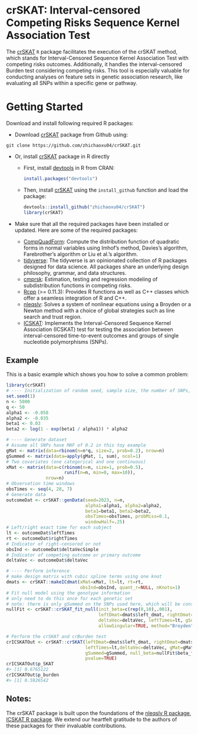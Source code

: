 crSKAT: Interval-censored Competing Risks Sequence Kernel Association
Test
================

<!-- README.md is generated from README.Rmd. Please edit that file -->
<!-- badges: start -->
<!-- badges: end -->

The [crSKAT](https://github.com/zhichaoxu04/crSKAT) `R` package
facilitates the execution of the crSKAT method, which stands for
Interval-Censored Sequence Kernel Association Test with competing risks
outcomes. Additionally, it handles the interval-censored Burden test
considering competing risks. This tool is especially valuable for
conducting analyses on feature sets in genetic association research,
like evaluating all SNPs within a specific gene or pathway.

# Getting Started

Download and install following required R packages:

- Download [crSKAT](https://github.com/zhichaoxu04/crSKAT) package from
  Github using:

<!-- -->

    git clone https://github.com/zhichaoxu04/crSKAT.git

- Or, install [crSKAT](https://github.com/zhichaoxu04/crSKAT) package in
  R directly

  - First, install [devtools](https://devtools.r-lib.org) in R from
    CRAN:

    ``` r
    install.packages("devtools")
    ```

  - Then, install [crSKAT](https://github.com/zhichaoxu04/crSKAT) using
    the `install_github` function and load the package:

    ``` r
    devtools::install_github("zhichaoxu04/crSKAT")
    library(crSKAT)
    ```

- Make sure that all the required packages have been installed or
  updated. Here are some of the required packages:

  - [CompQuadForm](https://cran.r-project.org/web/packages/CompQuadForm/index.html):
    Compute the distribution function of quadratic forms in normal
    variables using Imhof’s method, Davies’s algorithm, Farebrother’s
    algorithm or Liu et al.’s algorithm.
  - [tidyverse](https://www.tidyverse.org): The tidyverse is an
    opinionated collection of R packages designed for data science. All
    packages share an underlying design philosophy, grammar, and data
    structures.
  - [cmprsk](https://cran.r-project.org/web/packages/cmprsk/index.html):
    Estimation, testing and regression modeling of subdistribution
    functions in competing risks.
  - [Rcpp](https://cran.r-project.org/web/packages/Rcpp/index.html) (\>=
    0.11.3): Provides R functions as well as C++ classes which offer a
    seamless integration of R and C++.
  - [nleqslv](https://cran.r-project.org/web/packages/nleqslv/index.html):
    Solves a system of nonlinear equations using a Broyden or a Newton
    method with a choice of global strategies such as line search and
    trust region.
  - [ICSKAT](https://cran.r-project.org/web/packages/ICSKAT/index.html):
    Implements the Interval-Censored Sequence Kernel Association
    (ICSKAT) test for testing the association between interval-censored
    time-to-event outcomes and groups of single nucleotide polymorphisms
    (SNPs).

## Example

This is a basic example which shows you how to solve a common problem:

``` r
library(crSKAT)
# ---- Initialization of random seed, sample size, the number of SNPs, and parameters
set.seed(1)
n <- 5000
q <- 50
alpha1 <- -0.058
alpha2 <- -0.035
beta1 <- 0.03
beta2 <- log(1 - exp(beta1 / alpha1)) * alpha2

# ---- Generate dataset
# Assume all SNPs have MAF of 0.2 in this toy example
gMat <- matrix(data=rbinom(n=n*q, size=2, prob=0.2), nrow=n)
gSummed <- matrix(data=apply(gMat, 1, sum), ncol=1)
# Two covariates (one categorical and one continuous)
xMat <- matrix(data=c(rbinom(n=n, size=1, prob=0.5), 
                      runif(n=n, min=0, max=10)), 
               nrow=n)
# Observation time windows
obsTimes <- seq(4, 28, 7)
# Generate data
outcomeDat <- crSKAT::genData(seed=2023, n=n, 
                              alpha1=alpha1, alpha2=alpha2, 
                              beta1=beta1, beta2=beta2,
                              obsTimes=obsTimes, probMiss=0.1, 
                              windowHalf=.25)
# Left/right exact time for each subject
lt <- outcomeDat$leftTimes
rt <- outcomeDat$rightTimes
# Indicator of right-censored or not
obsInd <- outcomeDat$deltaVecSimple
# Indicator of competing outcome or primary outcome
deltaVec <- outcomeDat$deltaVec

# ---- Perform inference
# make design matrix with cubic spline terms using one knot
dmats <- crSKAT::makeICdmat(xMat=xMat, lt=lt, rt=rt, 
                            obsInd=obsInd, quant_r=NULL, nKnots=1)
# Fit null model using the genotype information 
# only need to do this once for each genetic set 
# note: there is only gSummed on the SNPs used here, which will be constant
nullFit <- crSKAT::crSKAT_fit_null(init_beta=c(rep(0,10),.001), 
                                   leftDmat=dmats$left_dmat, rightDmat=dmats$right_dmat,
                                   deltaVec=deltaVec, leftTimes=lt, gSummed=gSummed, 
                                   allowSingular=TRUE, method="Broyden")

# Perform the crSKAT and crBurden test
crICSKATOut <- crSKAT::crSKAT(leftDmat=dmats$left_dmat, rightDmat=dmats$right_dmat, 
                              leftTimes=lt,deltaVec=deltaVec, gMat=gMat, 
                              gSummed=gSummed, null_beta=nullFit$beta_fit, 
                              pvalue=TRUE)
crICSKATOut$p_SKAT
#> [1] 0.6765122
crICSKATOut$p_burden
#> [1] 0.5926542
```

## Notes:

The crSKAT package is built upon the foundations of the [nleqslv R
package](https://cran.r-project.org/web/packages/nleqslv/index.html),
[ICSKAT R
package](https://cran.r-project.org/web/packages/ICSKAT/index.html). We
extend our heartfelt gratitude to the authors of these packages for
their invaluable contributions.

<!-- Interval-censored data is a category of failure time data, also known as time-to-event data, that is frequently encountered in contemporary genetic datasets such as the UK Biobank (UKB) and St. Jude Lifetime Cohort Study (SJLIFE). While many individuals are familiar with right-censored data, which is a type of interval-censored data, interval-censored data is not precisely known but is only known to fall within a specific range or interval (such as between 0 and 10, between 15 and 18, or between 30 and infinity). -->
<!-- The follow-up information for individuals in the UK Biobank (UKB) was gathered using questionnaires and sample assays conducted during visit assessments, which were subsequently linked to their medical records. Consequently, providing longitudinal data with time-stamped phenome-wide diagnosis information presents a challenge. Therefore, for some diseases, the onset can only be determined to lie within an interval between two assessments or before the first assessment, rather than being precisely observed, resulting in interval-censored failure times. -->
<!-- Competing risks occur when an individual may experience multiple events that could lead to failure, and these events may compete with each other to cause the failure. This means that the occurrence of one event may affect or impede the likelihood of another event happening. For instance, during the study period, some individuals may have passed away due to other causes, rendering them unable to experience the fracture event or survive until the end of the study period. -->
<!-- There exist some ad-hoc approaches for handling interval-censored data, such as converting the occurrence of the event into a binary outcome and utilizing binary outcome techniques (e.g., logistic regression), or estimating the occurrence time to fall in the middle of the interval and using right-censored survival analysis methods. Nevertheless, when competing outcomes are present, utilizing interval-censored methodology that accounts for these competing risks frequently results in improved operating characteristics, such as better control of the Type I error rate or increased power. -->
<!-- ## Installation -->
<!-- You can install the development version of crICSKAT from [GitHub](https://github.com/) with: -->
<!-- ``` r -->
<!-- # install.packages("devtools") -->
<!-- devtools::install_github("YJJimpp/crICSKAT") -->
<!-- ``` -->
<!-- ## Example -->
<!-- This is a basic example which shows you how to solve a common problem: -->
<!-- ```{r example} -->
<!-- library(crICSKAT) -->
<!-- ## basic example code -->
<!-- ``` -->
<!-- What is special about using `README.Rmd` instead of just `README.md`? You can include R chunks like so: -->
<!-- ```{r cars} -->
<!-- summary(cars) -->
<!-- ``` -->
<!-- You'll still need to render `README.Rmd` regularly, to keep `README.md` up-to-date. `devtools::build_readme()` is handy for this. You could also use GitHub Actions to re-render `README.Rmd` every time you push. An example workflow can be found here: <https://github.com/r-lib/actions/tree/v1/examples>. -->
<!-- You can also embed plots, for example: -->
<!-- ```{r pressure, echo = FALSE} -->
<!-- plot(pressure) -->
<!-- ``` -->
<!-- In that case, don't forget to commit and push the resulting figure files, so they display on GitHub and CRAN. -->
